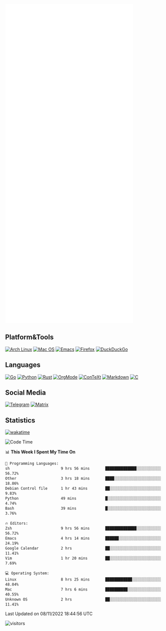 ![Metrics](https://github.com/SteamedFish/SteamedFish/blob/master/github-metrics.svg)

## Platform&Tools

[![Arch Linux](https://img.shields.io/badge/ArchLinux-1793D1?logo=arch-linux&logoColor=fff&style=flat-square)](https://archlinux.org/)
[![Mac OS](https://img.shields.io/badge/MacOS-000000?style=flat-square&logo=macos&logoColor=F0F0F0)](https://www.apple.com/macos/)
[![Emacs](https://img.shields.io/badge/Emacs-%237F5AB6.svg?&style=flat-square&logo=gnu-emacs&logoColor=white)](https://www.gnu.org/software/emacs/)
[![Firefox](https://img.shields.io/badge/Firefox-FF7139?style=flat-square&logo=Firefox-Browser&logoColor=white)](https://firefox.com/)
[![DuckDuckGo](https://img.shields.io/badge/DuckDuckGo-DE5833?style=flat-square&logo=DuckDuckGo&logoColor=white)](https://duckduckgo.com/)

## Languages

[![Go](https://img.shields.io/badge/Golang-%2300ADD8.svg?style=flat-square&logo=go&logoColor=white)](https://golang.org/)
[![Python](https://img.shields.io/badge/Python-3670A0?style=flat-square&logo=python&logoColor=ffdd54)](https://www.python.org/)
[![Rust](https://img.shields.io/badge/Rust-%23000000.svg?style=flat-square&logo=rust&logoColor=white)](https://www.rust-lang.org/)
[![OrgMode](https://img.shields.io/badge/OrgMode-%23000000.svg?style=flat-square&logo=org&logoColor=white)](https://orgmode.org/)
[![ConTeXt](https://img.shields.io/badge/ConTeXt-%23008080.svg?style=flat-square&logo=latex&logoColor=white)](https://contextgarden.net/)
[![Markdown](https://img.shields.io/badge/MarkDown-%23000000.svg?style=flat-square&logo=markdown&logoColor=white)](https://daringfireball.net/projects/markdown/)
[![C](https://img.shields.io/badge/C-%2300599C.svg?style=flat-square&logo=c&logoColor=white)](https://www.iso.org/standard/74528.html)

## Social Media
[![Telegram](https://img.shields.io/badge/SteamedFish-2CA5E0?style=social&logo=telegram&logoColor=white)](https://t.me/SteamedFish)
[![Matrix](https://img.shields.io/badge/SteamedFish-2CA5E0?style=social&logo=matrix&logoColor=black)](https://matrix.to/#/@i:steamedfish.org)

## Statistics
[![wakatime](https://wakatime.com/badge/user/168280d6-fcf2-4b4f-ad3a-dc4612f35b38.svg)](https://wakatime.com/@168280d6-fcf2-4b4f-ad3a-dc4612f35b38)

<!--START_SECTION:waka-->
![Code Time](http://img.shields.io/badge/Code%20Time-2%2C120%20hrs%2043%20mins-blue)

📊 **This Week I Spent My Time On** 

```text
💬 Programming Languages: 
sh                       9 hrs 56 mins       ██████████████░░░░░░░░░░░   56.72% 
Other                    3 hrs 18 mins       ████░░░░░░░░░░░░░░░░░░░░░   18.86% 
Debian Control file      1 hr 43 mins        ██░░░░░░░░░░░░░░░░░░░░░░░   9.83% 
Python                   49 mins             █░░░░░░░░░░░░░░░░░░░░░░░░   4.74% 
Bash                     39 mins             █░░░░░░░░░░░░░░░░░░░░░░░░   3.76%

🔥 Editors: 
Zsh                      9 hrs 56 mins       ██████████████░░░░░░░░░░░   56.72% 
Emacs                    4 hrs 14 mins       ██████░░░░░░░░░░░░░░░░░░░   24.19% 
Google Calendar          2 hrs               ██░░░░░░░░░░░░░░░░░░░░░░░   11.41% 
Vim                      1 hr 20 mins        ██░░░░░░░░░░░░░░░░░░░░░░░   7.69%

💻 Operating System: 
Linux                    8 hrs 25 mins       ████████████░░░░░░░░░░░░░   48.04% 
Mac                      7 hrs 6 mins        ██████████░░░░░░░░░░░░░░░   40.55% 
Unknown OS               2 hrs               ██░░░░░░░░░░░░░░░░░░░░░░░   11.41%

```


 Last Updated on 08/11/2022 18:44:56 UTC
<!--END_SECTION:waka-->

![visitors](https://visitor-badge.laobi.icu/badge?page_id=SteamedFish.SteamedFish)
